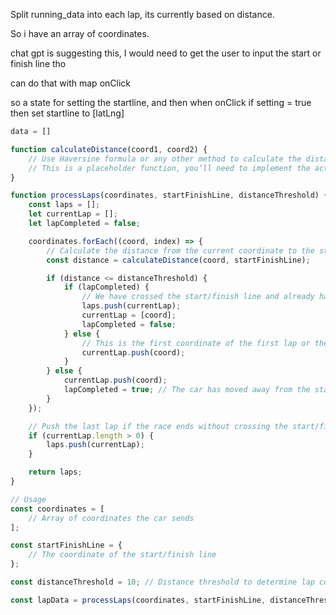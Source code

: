 Split running_data into each lap, its currently based on distance. 

So i have an array of coordinates. 

chat gpt is suggesting this, I would need to get the user to input the start or finish line tho

can do that with map onClick

so a state for setting the startline, and then when onClick if setting = true then set startline to [latLng]



```javascript
data = []

function calculateDistance(coord1, coord2) {
    // Use Haversine formula or any other method to calculate the distance between two coordinates
    // This is a placeholder function, you’ll need to implement the actual distance calculation
}

function processLaps(coordinates, startFinishLine, distanceThreshold) {
    const laps = [];
    let currentLap = [];
    let lapCompleted = false;

    coordinates.forEach((coord, index) => {
        // Calculate the distance from the current coordinate to the start/finish line
        const distance = calculateDistance(coord, startFinishLine);

        if (distance <= distanceThreshold) {
            if (lapCompleted) {
                // We have crossed the start/finish line and already have some coordinates for the new lap
                laps.push(currentLap);
                currentLap = [coord];
                lapCompleted = false;
            } else {
                // This is the first coordinate of the first lap or the car is still too close to the start line
                currentLap.push(coord);
            }
        } else {
            currentLap.push(coord);
            lapCompleted = true; // The car has moved away from the start/finish line
        }
    });

    // Push the last lap if the race ends without crossing the start/finish line again
    if (currentLap.length > 0) {
        laps.push(currentLap);
    }

    return laps;
}

// Usage
const coordinates = [
    // Array of coordinates the car sends
];

const startFinishLine = {
    // The coordinate of the start/finish line
};

const distanceThreshold = 10; // Distance threshold to determine lap completion

const lapData = processLaps(coordinates, startFinishLine, distanceThreshold);

```

